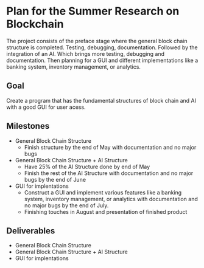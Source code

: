 # Plan for the Summer Research on Blockchain
The project consists of the preface stage where the general block chain structure is completed. Testing, debugging, documentation. Followed by the integration of an AI. Which brings more testing, debugging and documentation. Then planning for a GUI and different implementations like a banking system, inventory management, or analytics.  
## Goal
  Create a program that has the fundamental structures of block chain and AI with a good GUI for user acess.
## Milestones
* General Block Chain Structure
  * Finish structure by the end of May with documentation and no major bugs
* General Block Chain Structure + AI Structure
  * Have 25% of the AI Structure done by end of May
  * Finish the rest of the AI Structure with documentation and no major bugs by the end of June
* GUI for implentations
  * Construct a GUI and implement various features like a banking system, inventory management, or analytics with documentation and no      major bugs by the end of July.
  * Finishing touches in August and presentation of finished product
## Deliverables
*  General Block Chain Structure
*  General Block Chain Structure + AI Structure
*  GUI for implentations
